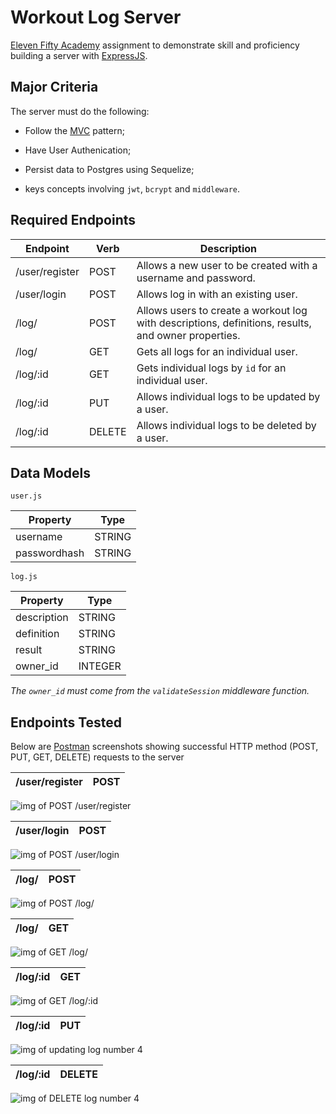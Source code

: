 # Workout Log Server

[Eleven Fifty Academy](https://elevenfifty.org/) assignment to demonstrate skill and proficiency building a server with [ExpressJS](https://expressjs.com/).

## Major Criteria

The server must do the following:

- Follow the [MVC](https://developer.mozilla.org/en-US/docs/Glossary/MVC) pattern;

- Have User Authenication;

- Persist data to Postgres using Sequelize;

- keys concepts involving `jwt`, `bcrypt` and `middleware`.

## Required Endpoints

| Endpoint       | Verb   | Description                                                                                         |
| -------------- | ------ | --------------------------------------------------------------------------------------------------- |
| /user/register | POST   | Allows a new user to be created with a username and password.                                       |
| /user/login    | POST   | Allows log in with an existing user.                                                                |
| /log/          | POST   | Allows users to create a workout log with descriptions, definitions, results, and owner properties. |
| /log/          | GET    | Gets all logs for an individual user.                                                               |
| /log/:id       | GET    | Gets individual logs by `id` for an individual user.                                                |
| /log/:id       | PUT    | Allows individual logs to be updated by a user.                                                     |
| /log/:id       | DELETE | Allows individual logs to be deleted by a user.                                                     |

## Data Models

`user.js`

| Property     | Type   |
| ------------ | ------ |
| username     | STRING |
| passwordhash | STRING |

`log.js`

| Property    | Type    |
| ----------- | ------- |
| description | STRING  |
| definition  | STRING  |
| result      | STRING  |
| owner_id    | INTEGER |

_The `owner_id` must come from the `validateSession` middleware function._

## Endpoints Tested

Below are [Postman](https://www.postman.com/) screenshots showing successful HTTP method (POST, PUT, GET, DELETE) requests to the server

| **/user/register** | **POST** |
| ------------------ | -------- |

![img of POST /user/register](./imgs/post-user-login.png)

| **/user/login** | **POST** |
| --------------- | -------- |

![img of POST /user/login](./imgs/post-user-register.png)

| **/log/** | **POST** |
| --------- | -------- |

![img of POST /log/](./imgs/post-log.png)

| **/log/** | **GET** |
| --------- | ------- |

![img of GET /log/](./imgs/get-logs.png)

| **/log/:id** | **GET** |
| ------------ | ------- |

![img of GET /log/:id](./imgs/get-log-by-id.png)

| **/log/:id** | **PUT** |
| ------------ | ------- |

![img of updating log number 4](./imgs/put-log-number-4.png)

| **/log/:id** | **DELETE** |
| ------------ | ---------- |

![img of DELETE log number 4](./imgs/delete-log-number-4.png)
